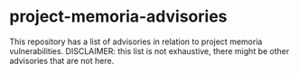 # project-memoria-advisories
This repository has a list of advisories in relation to project memoria vulnerabilities.
DISCLAIMER: this list is not exhaustive, there might be other advisories that are not here.

